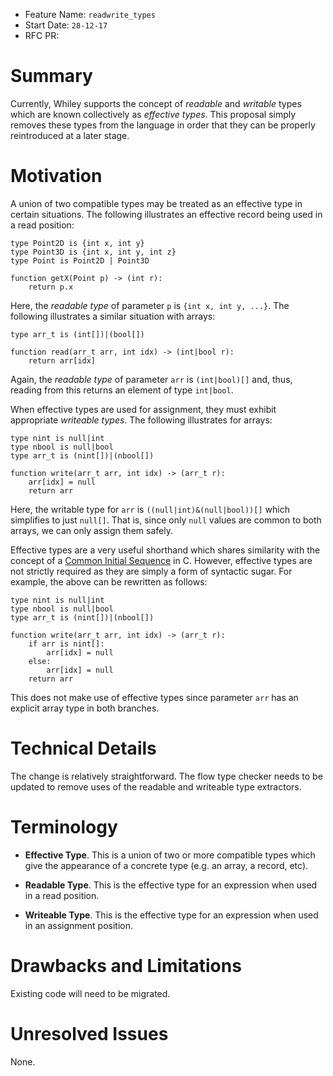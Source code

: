 - Feature Name: `readwrite_types`
- Start Date: `28-12-17`
- RFC PR:

# Summary

Currently, Whiley supports the concept of _readable_ and _writable_
types which are known collectively as _effective types_.  This
proposal simply removes these types from the language in order that
they can be properly reintroduced at a later stage.

# Motivation

A union of two compatible types may be treated as an effective type in
certain situations.  The following illustrates an effective record
being used in a read position:

```
type Point2D is {int x, int y}
type Point3D is {int x, int y, int z}
type Point is Point2D | Point3D

function getX(Point p) -> (int r):
    return p.x
```

Here, the _readable type_ of parameter `p` is `{int x, int y, ...}`.
The following illustrates a similar situation with arrays:

```
type arr_t is (int[])|(bool[])

function read(arr_t arr, int idx) -> (int|bool r):
    return arr[idx]
```

Again, the _readable type_ of parameter `arr` is `(int|bool)[]` and,
thus, reading from this returns an element of type `int|bool`.

When effective types are used for assignment, they must exhibit
appropriate _writeable types_.  The following illustrates for arrays:

```
type nint is null|int
type nbool is null|bool
type arr_t is (nint[])|(nbool[])

function write(arr_t arr, int idx) -> (arr_t r):
    arr[idx] = null
    return arr
```

Here, the writable type for `arr` is `((null|int)&(null|bool))[]`
which simplifies to just `null[]`.  That is, since only `null` values
are common to both arrays, we can only assign them safely.

Effective types are a very useful shorthand which shares similarity
with the concept of a
[Common Initial Sequence](http://www.iso-9899.info/wiki/Common_Initial_Sequence)
in C.  However, effective types are not strictly required as they are simply
a form of syntactic sugar.  For example, the above can be rewritten as follows:

```
type nint is null|int
type nbool is null|bool
type arr_t is (nint[])|(nbool[])

function write(arr_t arr, int idx) -> (arr_t r):
    if arr is nint[]:
        arr[idx] = null
    else:
        arr[idx] = null
    return arr
```

This does not make use of effective types since parameter `arr` has
an explicit array type in both branches.

# Technical Details

The change is relatively straightforward.  The flow type checker needs
to be updated to remove uses of the readable and writeable type extractors.

# Terminology

* **Effective Type**.  This is a union of two or more compatible types
  which give the appearance of a concrete type (e.g. an array, a
  record, etc).

* **Readable Type**.  This is the effective type for an expression
  when used in a read position.

* **Writeable Type**.  This is the effective type for an expression
  when used in an assignment position.

# Drawbacks and Limitations

Existing code will need to be migrated.

# Unresolved Issues

None.
